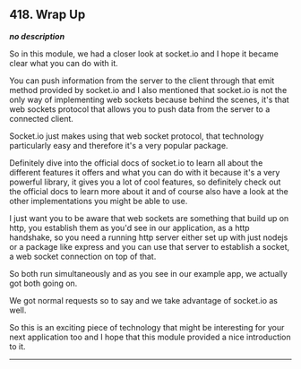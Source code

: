 ## 418. Wrap Up

<strong><em>no description</em></strong>

So in this module, we had a closer look at socket.io and I hope it became clear
what you can do with it. 

You can push information from the server to the client through that emit method
provided by socket.io and I also mentioned that socket.io is not the only way of
implementing web sockets because behind the scenes, it's that web sockets
protocol that allows you to push data from the server to a connected client. 

Socket.io just makes using that web socket protocol, that technology
particularly easy and therefore it's a very popular package. 

Definitely dive into the official docs of socket.io to learn all about the
different features it offers and what you can do with it because it's a very
powerful library, it gives you a lot of cool features, so definitely check out
the official docs to learn more about it and of course also have a look at the
other implementations you might be able to use. 

I just want you to be aware that web sockets are something that build up on
http, you establish them as you'd see in our application, as a http handshake,
so you need a running http server either set up with just nodejs or a package
like express and you can use that server to establish a socket, a web socket
connection on top of that. 

So both run simultaneously and as you see in our example app, we actually got
both going on. 

We got normal requests so to say and we take advantage of socket.io as well. 

So this is an exciting piece of technology that might be interesting for your
next application too and I hope that this module provided a nice introduction to
it. 

---